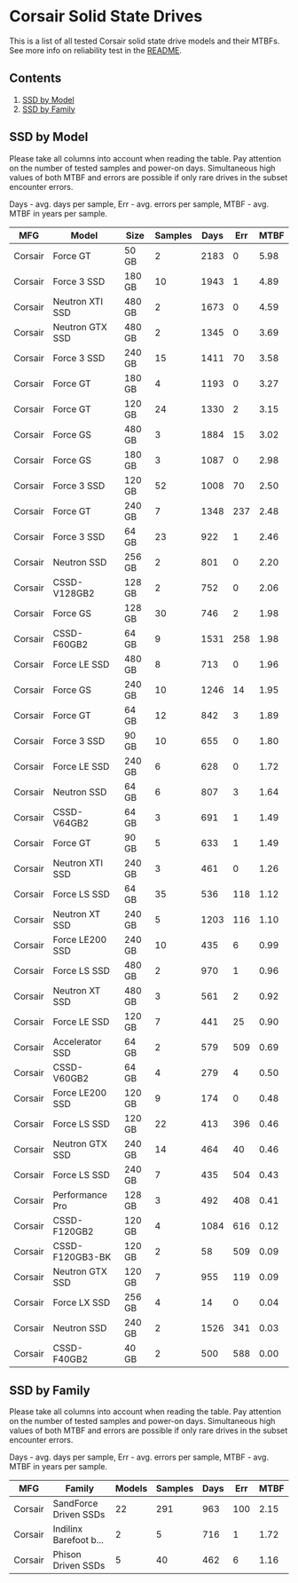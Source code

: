 Corsair Solid State Drives
==========================

This is a list of all tested Corsair solid state drive models and their MTBFs. See
more info on reliability test in the [README](https://github.com/linuxhw/SMART).

Contents
--------

1. [ SSD by Model  ](#ssd-by-model)
2. [ SSD by Family ](#ssd-by-family)

SSD by Model
------------

Please take all columns into account when reading the table. Pay attention on the
number of tested samples and power-on days. Simultaneous high values of both MTBF
and errors are possible if only rare drives in the subset encounter errors.

Days - avg. days per sample,
Err  - avg. errors per sample,
MTBF - avg. MTBF in years per sample.

| MFG       | Model              | Size   | Samples | Days  | Err   | MTBF |
|-----------|--------------------|--------|---------|-------|-------|------|
| Corsair   | Force GT           | 50 GB  | 2       | 2183  | 0     | 5.98   |
| Corsair   | Force 3 SSD        | 180 GB | 10      | 1943  | 1     | 4.89   |
| Corsair   | Neutron XTI SSD    | 480 GB | 2       | 1673  | 0     | 4.59   |
| Corsair   | Neutron GTX SSD    | 480 GB | 2       | 1345  | 0     | 3.69   |
| Corsair   | Force 3 SSD        | 240 GB | 15      | 1411  | 70    | 3.58   |
| Corsair   | Force GT           | 180 GB | 4       | 1193  | 0     | 3.27   |
| Corsair   | Force GT           | 120 GB | 24      | 1330  | 2     | 3.15   |
| Corsair   | Force GS           | 480 GB | 3       | 1884  | 15    | 3.02   |
| Corsair   | Force GS           | 180 GB | 3       | 1087  | 0     | 2.98   |
| Corsair   | Force 3 SSD        | 120 GB | 52      | 1008  | 70    | 2.50   |
| Corsair   | Force GT           | 240 GB | 7       | 1348  | 237   | 2.48   |
| Corsair   | Force 3 SSD        | 64 GB  | 23      | 922   | 1     | 2.46   |
| Corsair   | Neutron SSD        | 256 GB | 2       | 801   | 0     | 2.20   |
| Corsair   | CSSD-V128GB2       | 128 GB | 2       | 752   | 0     | 2.06   |
| Corsair   | Force GS           | 128 GB | 30      | 746   | 2     | 1.98   |
| Corsair   | CSSD-F60GB2        | 64 GB  | 9       | 1531  | 258   | 1.98   |
| Corsair   | Force LE SSD       | 480 GB | 8       | 713   | 0     | 1.96   |
| Corsair   | Force GS           | 240 GB | 10      | 1246  | 14    | 1.95   |
| Corsair   | Force GT           | 64 GB  | 12      | 842   | 3     | 1.89   |
| Corsair   | Force 3 SSD        | 90 GB  | 10      | 655   | 0     | 1.80   |
| Corsair   | Force LE SSD       | 240 GB | 6       | 628   | 0     | 1.72   |
| Corsair   | Neutron SSD        | 64 GB  | 6       | 807   | 3     | 1.64   |
| Corsair   | CSSD-V64GB2        | 64 GB  | 3       | 691   | 1     | 1.49   |
| Corsair   | Force GT           | 90 GB  | 5       | 633   | 1     | 1.49   |
| Corsair   | Neutron XTI SSD    | 240 GB | 3       | 461   | 0     | 1.26   |
| Corsair   | Force LS SSD       | 64 GB  | 35      | 536   | 118   | 1.12   |
| Corsair   | Neutron XT SSD     | 240 GB | 5       | 1203  | 116   | 1.10   |
| Corsair   | Force LE200 SSD    | 240 GB | 10      | 435   | 6     | 0.99   |
| Corsair   | Force LS SSD       | 480 GB | 2       | 970   | 1     | 0.96   |
| Corsair   | Neutron XT SSD     | 480 GB | 3       | 561   | 2     | 0.92   |
| Corsair   | Force LE SSD       | 120 GB | 7       | 441   | 25    | 0.90   |
| Corsair   | Accelerator SSD    | 64 GB  | 2       | 579   | 509   | 0.69   |
| Corsair   | CSSD-V60GB2        | 64 GB  | 4       | 279   | 4     | 0.50   |
| Corsair   | Force LE200 SSD    | 120 GB | 9       | 174   | 0     | 0.48   |
| Corsair   | Force LS SSD       | 120 GB | 22      | 413   | 396   | 0.46   |
| Corsair   | Neutron GTX SSD    | 240 GB | 14      | 464   | 40    | 0.46   |
| Corsair   | Force LS SSD       | 240 GB | 7       | 435   | 504   | 0.43   |
| Corsair   | Performance Pro    | 128 GB | 3       | 492   | 408   | 0.41   |
| Corsair   | CSSD-F120GB2       | 120 GB | 4       | 1084  | 616   | 0.12   |
| Corsair   | CSSD-F120GB3-BK    | 120 GB | 2       | 58    | 509   | 0.09   |
| Corsair   | Neutron GTX SSD    | 120 GB | 7       | 955   | 119   | 0.09   |
| Corsair   | Force LX SSD       | 256 GB | 4       | 14    | 0     | 0.04   |
| Corsair   | Neutron SSD        | 240 GB | 2       | 1526  | 341   | 0.03   |
| Corsair   | CSSD-F40GB2        | 40 GB  | 2       | 500   | 588   | 0.00   |

SSD by Family
-------------

Please take all columns into account when reading the table. Pay attention on the
number of tested samples and power-on days. Simultaneous high values of both MTBF
and errors are possible if only rare drives in the subset encounter errors.

Days - avg. days per sample,
Err  - avg. errors per sample,
MTBF - avg. MTBF in years per sample.

| MFG       | Family                 | Models | Samples | Days  | Err   | MTBF |
|-----------|------------------------|--------|---------|-------|-------|------|
| Corsair   | SandForce Driven SSDs  | 22     | 291     | 963   | 100   | 2.15   |
| Corsair   | Indilinx Barefoot b... | 2      | 5       | 716   | 1     | 1.72   |
| Corsair   | Phison Driven SSDs     | 5      | 40      | 462   | 6     | 1.16   |
